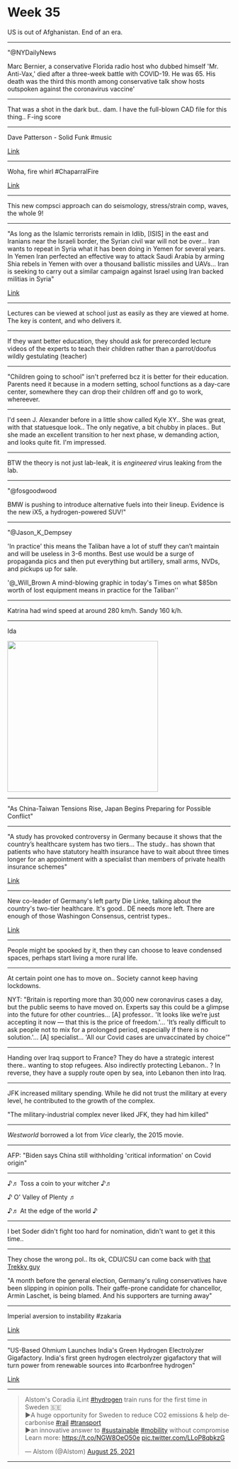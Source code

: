 # Week 35

US is out of Afghanistan. End of an era.

---

"@NYDailyNews

Marc Bernier, a conservative Florida radio host who dubbed himself
'Mr. Anti-Vax,' died after a three-week battle with COVID-19. He was 65.
His death was the third this month among conservative talk show
hosts outspoken against the coronavirus vaccine'

---

That was a shot in the dark but.. dam. I have the full-blown CAD
file for this thing.. F-ing score

---

Dave Patterson - Solid Funk \#music

[Link](https://youtu.be/E4bCp-oZMLA)

---

Woha, fire whirl \#ChaparralFire

[Link](https://twitter.com/CALFIRERRU/status/1432012185543139332)

---

This new compsci approach can do seismology, stress/strain comp,
waves, the whole 9!

---

"As long as the Islamic terrorists remain in Idlib, [ISIS] in the east
and Iranians near the Israeli border, the Syrian civil war will not be
over... Iran wants to repeat in Syria what it has been doing in Yemen
for several years. In Yemen Iran perfected an effective way to attack
Saudi Arabia by arming Shia rebels in Yemen with over a thousand
ballistic missiles and UAVs... Iran is seeking to carry out a similar
campaign against Israel using Iran backed militias in Syria"

[Link](https://www.strategypage.com/qnd/syria/articles/20210825.aspx)

---

Lectures can be viewed at school just as easily as they are viewed at
home. The key is content, and who delivers it.

---

If they want better education, they should ask for prerecorded lecture
videos of the experts to teach their children rather than a
parrot/doofus wildly gestulating (teacher)

---

"Children going to school" isn't preferred bcz it is better for their
education. Parents need it because in a modern setting, school
functions as a day-care center, somewhere they can drop their children
off and go to work, whereever.

---

I'd seen J. Alexander before in a little show called Kyle XY..  She was
great, with that statuesque look.. The only negative, a bit chubby in
places.. But she made an excellent transition to her next phase, w
demanding action, and looks quite fit. I'm impressed.

---

BTW the theory is not just lab-leak, it is *engineered* virus leaking from the lab.

---

"@fosgoodwood

BMW is pushing to introduce alternative fuels into their
lineup. Evidence is the new iX5, a hydrogen-powered SUV!"

---

"@Jason_K_Dempsey

'In practice' this means the Taliban have a lot of stuff they can’t
maintain and will be useless in 3-6 months. Best use would be a surge
of propaganda pics and then put everything but artillery, small arms,
NVDs, and pickups up for sale.

'@_Will_Brown A mind-blowing graphic in today's Times on what $85bn
worth of lost equipment means in practice for the Taliban''

---

Katrina had wind speed at around 280 km/h. Sandy 160 k/h. 

---

Ida

<img width="340" src="https://pbs.twimg.com/media/E999VbvXIAAgROR?format=jpg&name=small"/>

---

"As China-Taiwan Tensions Rise, Japan Begins Preparing for Possible Conflict"

---

"A study has provoked controversy in Germany because it shows that the
country’s healthcare system has two tiers... The study.. has shown
that patients who have statutory health insurance have to wait about
three times longer for an appointment with a specialist than members
of private health insurance schemes"

[Link](https://www.ncbi.nlm.nih.gov/pmc/articles/PMC2292303/)

---

New co-leader of Germany's left party Die Linke, talking about the
country's two-tier healthcare. It's good.. DE needs more left. There
are enough of those Washingon Consensus, centrist
types.. 

[Link](https://twitter.com/Janine_Wissler/status/1431960175494172677)

---

People might be spooked by it, then they can choose to leave condensed
spaces, perhaps start living a more rural life.

---

At certain point one has to move on.. Society cannot keep having lockdowns.

NYT: "Britain is reporting more than 30,000 new coronavirus cases a
day, but the public seems to have moved on. Experts say this could be
a glimpse into the future for other countries... [A] professor.. 'It
looks like we’re just accepting it now — that this is the price of
freedom.'... 'It’s really difficult to ask people not to mix for a
prolonged period, especially if there is no solution.'...  [A]
specialist... 'All our Covid cases are unvaccinated by choice'"

---

Handing over Iraq support to France? They do have a strategic interest
there.. wanting to stop refugees. Also indirectly protecting
Lebanon.. ? In reverse, they have a supply route open by sea, into
Lebanon then into Iraq.

---

JFK increased military spending. While he did not trust the military at
every level, he contributed to the growth of the complex.

"The military-industrial complex never liked JFK, they had him killed"

---

*Westworld* borrowed a lot from *Vice* clearly, the 2015 movie.

---

AFP: "Biden says China still withholding 'critical information' on Covid origin"

---

♪♬ Toss a coin to your witcher ♪♬

♪ O' Valley of Plenty ♬

♪♬ At the edge of the world ♪

---

I bet Soder didn't fight too hard for nomination, didn't want to
get it this time..

---

They chose the wrong pol.. Its ok, CDU/CSU can come back with [that Trekky guy](https://www.bbc.com/news/world-europe-56614052)

"A month before the general election, Germany's ruling conservatives
have been slipping in opinion polls. Their gaffe-prone candidate for
chancellor, Armin Laschet, is being blamed. And his supporters are
turning away"

---

Imperial aversion to instability \#zakaria

[Link](https://youtu.be/-9n4m7VhYXU?t=67)

---

"US-Based Ohmium Launches India's Green Hydrogen Electrolyzer
Gigafactory. India's first green hydrogen electrolyzer gigafactory
that will turn power from renewable sources into #carbonfree hydrogen"

[Link](https://bit.ly/3yn3DEA)

---

<blockquote class="twitter-tweet"><p lang="en" dir="ltr">Alstom&#39;s Coradia iLint <a href="https://twitter.com/hashtag/hydrogen?src=hash&amp;ref_src=twsrc%5Etfw">#hydrogen</a> train runs for the first time in Sweden 🇸🇪<br>▶️A huge opportunity for Sweden to reduce CO2 emissions &amp; help decarbonise <a href="https://twitter.com/hashtag/rail?src=hash&amp;ref_src=twsrc%5Etfw">#rail</a> <a href="https://twitter.com/hashtag/transport?src=hash&amp;ref_src=twsrc%5Etfw">#transport</a> <br>▶️an innovative answer to <a href="https://twitter.com/hashtag/sustainable?src=hash&amp;ref_src=twsrc%5Etfw">#sustainable</a> <a href="https://twitter.com/hashtag/mobility?src=hash&amp;ref_src=twsrc%5Etfw">#mobility</a> without compromise<br>Learn more: <a href="https://t.co/NGW8OeO50e">https://t.co/NGW8OeO50e</a> <a href="https://t.co/LLoP8qbkzG">pic.twitter.com/LLoP8qbkzG</a></p>&mdash; Alstom (@Alstom) <a href="https://twitter.com/Alstom/status/1430410498877665280?ref_src=twsrc%5Etfw">August 25, 2021</a></blockquote> <script async src="https://platform.twitter.com/widgets.js" charset="utf-8"></script>

---


